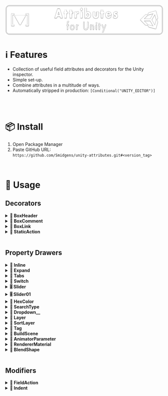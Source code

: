 ![](/.github/.banner.png?raw=true "")

<!--
snippets

<details>
    <summary><b>TITLE</b></summary>
    <img src="/.github/preview/IMAGE.png" />
    <p></p>

```cs

```

</details>

-->


# ℹ️ Features

* Collection of useful field attributes and decorators for the Unity inspector.
* Simple set-up.
* Combine attributes in a multitude of ways.
* Automatically stripped in production: `[Conditional("UNITY_EDITOR")]`

<br/>

<br/>

# 📦 Install

1. Open Package Manager
2. Paste GitHub URL:\
`https://github.com/Smidgens/unity-attributes.git#<version_tag>`


<br/>

# 🚀 Usage

<!--======================================================-->
<!--#################### DECORATORS ######################-->
<!--======================================================-->

## Decorators

<!--======================================================-->
<!--######################################################-->
<!--======================================================-->

<!-- BOX HEADER -->

<details>
    <summary><b>📝 BoxHeader</b></summary>

<br/>

<img src="/.github/preview/boxheader.png" />

```cs
[BoxHeader("Example Header")]
[TextArea]
public string documentedField;
```

</details>

<!--======================================================-->
<!--######################################################-->
<!--======================================================-->

<!-- BOX COMMENT -->

<details>
    <summary><b>📝 BoxComment</b></summary>

<br/>

<img src="/.github/preview/boxcomment.png" />

```cs
[BoxComment("Some information about bla")]
[TextArea]
public string documentedField;
```

</details>


<!--======================================================-->
<!--######################################################-->
<!--======================================================-->

<!-- BOX LINK -->

<details>
    <summary><b>📝 BoxLink</b></summary>

<br/>

<img src="/.github/preview/boxlink.png" />

```cs
[BoxLink("Documentation", "https://en.wikipedia.org/wiki/Slartibartfast")]
[TextArea]
public string documentedField;
```

</details>


<!--======================================================-->
<!--######################################################-->
<!--======================================================-->


<details>
    <summary><b>🔳 StaticAction</b></summary>

<br/>

<img src="/.github/preview/staticaction.png" />

```cs
class StaticGreets
{
    public static void SayHi()
    {
        Debug.Log("Hello, wurst!");
    }

    public static void LogValue(int v)
    {
        Debug.Log("Your value is: " + v);
    }
}

[StaticAction("Say Hi", "SayHi", typeof(StaticGreets))]
[StaticAction("Log 10", "LogValue", typeof(StaticGreets), 10)]
public string staticActionField;

```

</details>


<!--======================================================-->
<!--###################### DRAWERS #######################-->
<!--======================================================-->

<br/>

## Property Drawers

<!--======================================================-->
<!--######################################################-->
<!--======================================================-->


<details>
    <summary><b>📏 Inline</b></summary>
    

<br/>

<img src="/.github/preview/inline.png" />

```cs

[System.Serializable]
public struct T1 { public string name; public Texture2D icon; }

[Inline] public Vector3 inlined1 = default;
[FieldSize("name", 40f)]
[Inline] public T1 inlined2 = default;
```

</details>


<!--======================================================-->
<!--######################################################-->
<!--======================================================-->


<details>
    <summary><b>📏 Expand</b></summary>
    

<br/>


<img src="/.github/preview/expand.png" />

```cs

[Serializable]
public struct T1
{
    public string name;
    public Texture2D icon;
}

[Serializable]
public struct T2
{
    public int someValue;
    public T1 nested;
}

[Expand]
public T1 expanded1;

[Expand]
public T2 expanded2;
```

</details>




<!--======================================================-->
<!--######################################################-->
<!--======================================================-->

<details>
    <summary><b>🔘 Tabs</b></summary>

<br/>


<img src="/.github/preview/tabs.png" />

```cs

[System.Serializable]
struct ToggleData
{
    public bool item1,item2,item3;
}

[Tabs]
public ToggleData options;

```

```cs
[System.Flags]
enum Options
{
    Item1 = 1,
    Item2 = 2,
    Item3 = 4,
}

[Tabs]
public Options options;
```

</details>


<!--======================================================-->
<!--######################################################-->
<!--======================================================-->

<details>
    <summary><b>🔘 Switch</b></summary>

<br/>

<img src="/.github/preview/switch.png" />

```cs
[Switch]
public bool switch1;

[Switch("Off", "On")]
public bool switch2;

[Switch("Disabled", "Enabled")]
public bool switch3;
```
```cs
[System.Flags]
enum Options
{
    Item1 = 1,
    Item2 = 2,
    Item3 = 4,
}

[Switch]
public Options options;
```

</details>


<!--======================================================-->
<!--######################################################-->
<!--======================================================-->


<details>
    <summary><b>🎚️ Slider</b></summary>

<br/>

<img src="/.github/preview/slider.png" />


```cs
[Slider(1f,10f,1)]
public float precisionSlider;

[Slider(1f,10f,0.5f)]
public float stepSlider;
```

</details>


<!--======================================================-->
<!--######################################################-->
<!--======================================================-->


<details>
    <summary><b>🎚️ Slider01</b></summary>

<br/>

<img src="/.github/preview/slider01.png" />


```cs
[Slider01]
public float precisionSlider;
```

</details>


<!--======================================================-->
<!--######################################################-->
<!--======================================================-->



<details>
    <summary><b>🎨 HexColor</b></summary>

<br/>

<img src="/.github/preview/hexcolor.png" />


```cs

[HexColor]
public string stringColor;

```

</details>

<!--======================================================-->
<!--######################################################-->
<!--======================================================-->


<details>
    <summary><b>🔎 SearchType</b></summary>

<br/>

<img src="/.github/preview/searchtype.png" />


```cs
[SearchType]
public string anyType;

// only show static classes
[SearchType(onlyStatic = true)]
public string anyType;

// only show system types
[SearchType(assemblies = new string[]{ "mscorlib" })]
public string systemType;

// only show component types
[SearchType(baseTypes = new Type[]{ typeof(Component) })]
public string componentType;
```

</details>


<!--======================================================-->
<!--######################################################-->
<!--======================================================-->

<details>
    <summary><b>🔻 Dropdown__</b></summary>

<br/>

<img src="/.github/preview/dropdown.png" />


```cs
[DropdownString("option1", "option2")]
public string _string;

[DropdownFloat(0.5f, 1.2f, 2.4f)]
public float _float;

[DropdownColor("red", "blue", "cyan")]
public Color _color;

[DropdownBool("Off", "On")]
public bool _bool;

[DropdownInt(0, 10)]
public int _int;

[DropdownAsset("Assets/Demo/")]
public Texture2D _texture;
```

</details>





<!--======================================================-->
<!--######################################################-->
<!--======================================================-->

<details>
    <summary><b>🔻 Layer</b></summary>

<br/>

<img src="/.github/preview/layer.png" />


```cs
[Layer]
public int someLayer;
```

</details>


<!--======================================================-->
<!--######################################################-->
<!--======================================================-->


<details>
    <summary><b>🔻 SortLayer</b></summary>

<br/>

<img src="/.github/preview/sortlayer.png" />


```cs
[SortLayer]
public int someSortingLayer;
```

</details>

<!--======================================================-->
<!--######################################################-->
<!--======================================================-->


<details>
    <summary><b>🔻 Tag</b></summary>

<br/>

<img src="/.github/preview/tag.png" />


```cs
[SortLayer]
public int someSortingLayer;
```

</details>


<!--======================================================-->
<!--######################################################-->
<!--======================================================-->


<details>
    <summary><b>🔻 BuildScene</b></summary>

<br/>

<img src="/.github/preview/buildscene.png" />


```cs
[BuildScene]
public string scenePath;

[BuildScene]
public int sceneIndex;
```

</details>



<!--======================================================-->
<!--######################################################-->
<!--======================================================-->

<details>
    <summary><b>🔻 AnimatorParameter</b></summary>

<br/>

<img src="/.github/preview/animatorparameter.png" />


```cs

public Animator myAnimator;

[AnimatorParameter("myAnimator")]
public string parameterName;

[AnimatorParameter("myAnimator")]
public int parameterIndex;
```

</details>



<!--======================================================-->
<!--######################################################-->
<!--======================================================-->

<details>
    <summary><b>🔻 RendererMaterial</b></summary>

<br/>

<img src="/.github/preview/renderermaterial.png" />


```cs
public Renderer myRenderer;

[AnimatorParameter("myRenderer")]
public int materialIndex
```

</details>



<!--======================================================-->
<!--######################################################-->
<!--======================================================-->


<details>
    <summary><b>🔻 BlendShape</b></summary>

<br/>

<img src="/.github/preview/blendshape.png" />


```cs
public SkinnedMeshRenderer myRenderer;

[AnimatorParameter("myRenderer")]
public string shapeIndex

[AnimatorParameter("myRenderer")]
public int shapeName
```

</details>

<!--======================================================-->
<!--##################### MODIFIERS ######################-->
<!--======================================================-->

<br/>

## Modifiers


<!--======================================================-->
<!--######################################################-->
<!--======================================================-->

<details>
    <summary><b>🔳 FieldAction</b></summary>

<br/>

<img src="/.github/preview/fieldaction.png" />


```cs
[System.Serializable]
internal class OwnerOfFunctions
{
    public int myValue = 10;

    public void SetMyValue(int v)
    {
        myValue = v;
    }

    public void CallMe()
    {
        Debug.Log("Yay!");
    }

    public void CallMeAsWell()
    {
        Debug.Log("OMG YAY");
    }
}


class MyScript : MonoBehaviour
{
    [FieldAction("Action 1", "CallMe")]
    [FieldAction("Action 2", "CallMeAsWell")]
    [FieldAction("Set value: 100", "SetMyValue", 100, onlyPlayMode = true)]
    [FieldAction("Call Target", "ScriptMethod", callRoot = true)]
    [Expand]
    public OwnerOfFunctions fieldWithActions;

    private void ScriptMethod()
    {
        Debug.Log("Script method called!");
    }
}

```

</details>

<!--======================================================-->
<!--######################################################-->
<!--======================================================-->

<details>
    <summary><b>📏 Indent</b></summary>

<br/>

<img src="/.github/preview/indent.png" />


```cs

[Indent(1)]
[DefaultDrawer]
public int iAmIndented;

[Indent(2)]
[DefaultDrawer]
public int iAmMoreSo;

```

</details>

<!--======================================================-->
<!--######################################################-->
<!--======================================================-->





